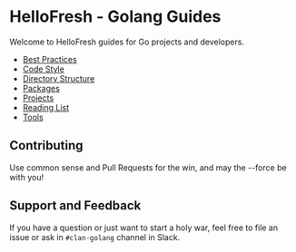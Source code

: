 # HelloFresh - Golang Guides

Welcome to HelloFresh guides for Go projects and developers.

- [Best Practices](./best_practices.md)
- [Code Style](./code_style.md)
- [Directory Structure](./directory_structure.md)
- [Packages](./pacages.md)
- [Projects](./projects.md)
- [Reading List](./reading_list.md)
- [Tools](./tools.md)

## Contributing

Use common sense and Pull Requests for the win, and may the --force be with you!

## Support and Feedback

If you have a question or just want to start a holy war, feel free to file an issue or ask in `#clan-golang` channel in Slack.
